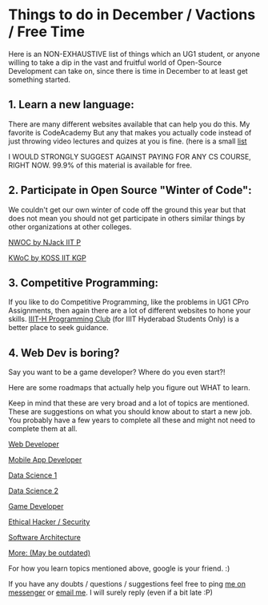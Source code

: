 # Things to do in December / Vactions / Free Time
 
Here is an NON-EXHAUSTIVE list of things which an UG1 student, or anyone willing to take a dip in the vast and fruitful world of Open-Source Development can take on, since there is time in December to at least get something started.

## 1. Learn a new language:
There are many different websites available that can help you do this.
My favorite is CodeAcademy
But any that makes you actually code instead of just throwing video lectures and quizes at you is fine. (here is a small [list](https://www.hongkiat.com/blog/sites-to-learn-coding-online/)

I WOULD STRONGLY SUGGEST AGAINST PAYING FOR ANY CS COURSE, RIGHT NOW. 
99.9% of this material is available for free.

## 2. Participate in Open Source "Winter of Code":
We couldn't get our own winter of code off the ground this year but that does not mean you should not get participate in others similar things by other organizations at other colleges.

[NWOC by NJack IIT P](https://njackwinterofcode.github.io/)

[KWoC by KOSS IIT KGP](https://kwoc.kossiitkgp.org/)

## 3. Competitive Programming:
If you like to do Competitive Programming, like the problems in UG1 CPro Assignments, then again there are a lot of different websites to hone your skills. 
[IIIT-H Programming Club](https://www.facebook.com/groups/267448629933046) (for IIIT Hyderabad Students Only) is a better place to seek guidance.

## 4. Web Dev is boring? 
Say you want to be a game developer? Where do you even start?!

Here are some roadmaps that actually help you figure out WHAT to learn.

Keep in mind that these are very broad and a lot of topics are mentioned. These are suggestions on what you should know about to start a new job. You probably have a few years to complete all these and might not need to complete them at all.

[Web Developer](https://github.com/kamranahmedse/developer-roadmap)

[Mobile App Developer](https://github.com/godrm/mobile-developer-roadmap)

[Data Science 1](https://github.com/hasbrain/data-science-roadmap)

[Data Science 2](https://github.com/MrMimic/data-scientist-roadmap)

[Game Developer](https://github.com/utilForever/game-developer-roadmap)

[Ethical Hacker / Security](https://sundowndev.github.io/hacker-roadmap/)

[Software Architecture](https://github.com/AlaaAttya/software-architect-roadmap)

[More: (May be outdated)](https://github.com/orsanawwad/awesome-roadmaps)

For how you learn topics mentioned above, google is your friend. :)

If you have any doubts / questions / suggestions feel free to ping [me on messenger](m.me/nemaniarjun) or [email me](mailto:nemaniarjun@gmail.com). I will surely reply (even if a bit late :P)

